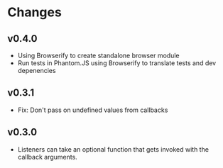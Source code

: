 # Changes

## v0.4.0

- Using Browserify to create standalone browser module
- Run tests in Phantom.JS using Browserify to translate tests and dev depenencies

## v0.3.1

- Fix: Don't pass on undefined values from callbacks

## v0.3.0

- Listeners can take an optional function that gets invoked with the callback arguments.
